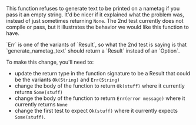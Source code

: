 This function refuses to generate text to be printed on a nametag if you pass it an empty string.
It'd be nicer if it explained what the problem was, instead of just sometimes returning `None`.
The 2nd test currently does not compile or pass, but it illustrates the behavior we would like this function to have.

<div class="hint">
  `Err` is one of the variants of `Result`, so what the 2nd test is saying is that `generate_nametag_text` should return a `Result` instead of an `Option`.

  To make this change, you'll need to:
  - update the return type in the function signature to be a Result that could be the variants `Ok(String)` and `Err(String)`
  - change the body of the function to return `Ok(stuff)` where it currently returns `Some(stuff)`
  - change the body of the function to return `Err(error message)` where it currently returns `None`
  - change the first test to expect `Ok(stuff)` where it currently expects `Some(stuff)`.
</div>
